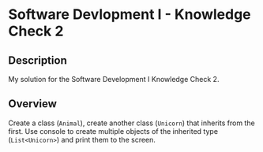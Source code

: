# Software Devlopment I - Knowledge Check 2


## Description

My solution for the Software Development I Knowledge Check 2.


## Overview

Create a class (`Animal`), create another class (`Unicorn`) that inherits from the first.  Use console to create multiple objects of the inherited type (`List<Unicorn>`) and print them to the screen.
